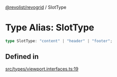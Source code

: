 [@revolist/revogrid](README.md) / SlotType

# Type Alias: SlotType

```ts
type SlotType: "content" | "header" | "footer";
```

## Defined in

[src/types/viewport.interfaces.ts:19](https://github.com/revolist/revogrid/blob/b6cbd022f95d7e046d6bc88abeaf01a3bc067577/src/types/viewport.interfaces.ts#L19)

